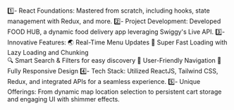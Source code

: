 1️⃣- React Foundations: Mastered from scratch, including hooks, state management with Redux, and more.
2️⃣- Project Development: Developed FOOD HUB, a dynamic food delivery app leveraging Swiggy's Live API.
3️⃣- Innovative Features:
    🌏 Real-Time Menu Updates 
    🚀 Super Fast Loading with Lazy Loading and Chunking  
    🔍 Smart Search & Filters for easy discovery 📌 User-Friendly Navigation 📱 Fully Responsive Design 
4️⃣- Tech Stack: Utilized ReactJS, Tailwind CSS, Redux, and integrated APIs for a seamless experience. 
5️⃣- Unique Offerings: From dynamic map location selection to persistent cart storage and engaging UI with shimmer effects.
